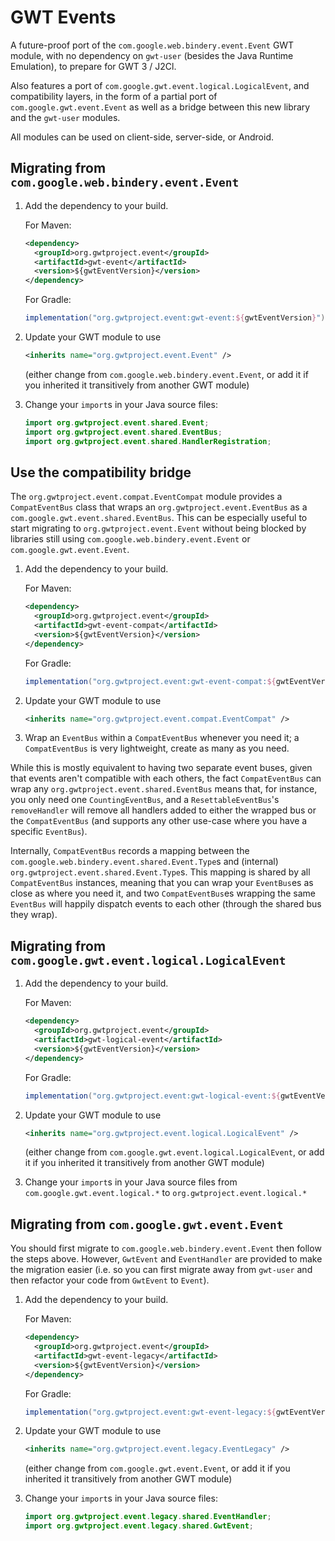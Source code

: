 GWT Events
==========

A future-proof port of the `com.google.web.bindery.event.Event` GWT module,
with no dependency on `gwt-user` (besides the Java Runtime Emulation),
to prepare for GWT 3 / J2Cl.

Also features a port of `com.google.gwt.event.logical.LogicalEvent`,
and compatibility layers, in the form of a partial port of `com.google.gwt.event.Event`
as well as a bridge between this new library and the `gwt-user` modules.

All modules can be used on client-side, server-side, or Android.

Migrating from `com.google.web.bindery.event.Event`
-------------------------------------------------------

1. Add the dependency to your build.

   For Maven:

   ```xml
   <dependency>
     <groupId>org.gwtproject.event</groupId>
     <artifactId>gwt-event</artifactId>
     <version>${gwtEventVersion}</version>
   </dependency>
   ```

   For Gradle:

   ```gradle
   implementation("org.gwtproject.event:gwt-event:${gwtEventVersion}")
   ```

2. Update your GWT module to use

   ```xml
   <inherits name="org.gwtproject.event.Event" />
   ```

   (either change from `com.google.web.bindery.event.Event`,
   or add it if you inherited it transitively from another GWT module)

3. Change your `import`s in your Java source files:

   ```java
   import org.gwtproject.event.shared.Event;
   import org.gwtproject.event.shared.EventBus;
   import org.gwtproject.event.shared.HandlerRegistration;
   ```

Use the compatibility bridge
----------------------------

The `org.gwtproject.event.compat.EventCompat` module provides a `CompatEventBus` class
that wraps an `org.gwtproject.event.EventBus` as a `com.google.gwt.event.shared.EventBus`.
This can be especially useful to start migrating to `org.gwtproject.event.Event`
without being blocked by libraries still using `com.google.web.bindery.event.Event`
or `com.google.gwt.event.Event`.

1. Add the dependency to your build.

   For Maven:

   ```xml
   <dependency>
     <groupId>org.gwtproject.event</groupId>
     <artifactId>gwt-event-compat</artifactId>
     <version>${gwtEventVersion}</version>
   </dependency>
   ```

   For Gradle:

   ```gradle
   implementation("org.gwtproject.event:gwt-event-compat:${gwtEventVersion}")
   ```

2. Update your GWT module to use

   ```xml
   <inherits name="org.gwtproject.event.compat.EventCompat" />
   ```

3. Wrap an `EventBus` within a `CompatEventBus` whenever you need it;
   a `CompatEventBus` is very lightweight, create as many as you need.

While this is mostly equivalent to having two separate event buses,
given that events aren't compatible with each others,
the fact `CompatEventBus` can wrap any `org.gwtproject.event.shared.EventBus`
means that, for instance, you only need one `CountingEventBus`,
and a `ResettableEventBus`'s `removeHandler` will remove all handlers
added to either the wrapped bus or the `CompatEventBus`
(and supports any other use-case where you have a specific `EventBus`).

Internally, `CompatEventBus` records a mapping between the
`com.google.web.bindery.event.shared.Event.Type`s and (internal)
`org.gwtproject.event.shared.Event.Type`s.
This mapping is shared by all `CompatEventBus` instances,
meaning that you can wrap your `EventBus`es as close as where you need it,
and two `CompatEventBus`es wrapping the same `EventBus` will
happily dispatch events to each other (through the shared bus they wrap).

Migrating from `com.google.gwt.event.logical.LogicalEvent`
----------------------------------------------------------

1. Add the dependency to your build.

   For Maven:

   ```xml
   <dependency>
     <groupId>org.gwtproject.event</groupId>
     <artifactId>gwt-logical-event</artifactId>
     <version>${gwtEventVersion}</version>
   </dependency>
   ```

   For Gradle:

   ```gradle
   implementation("org.gwtproject.event:gwt-logical-event:${gwtEventVersion}")
   ```

2. Update your GWT module to use

   ```xml
   <inherits name="org.gwtproject.event.logical.LogicalEvent" />
   ```

   (either change from `com.google.gwt.event.logical.LogicalEvent`,
   or add it if you inherited it transitively from another GWT module)

3. Change your `import`s in your Java source files
   from `com.google.gwt.event.logical.*` to `org.gwtproject.event.logical.*`

Migrating from `com.google.gwt.event.Event`
-------------------------------------------

You should first migrate to `com.google.web.bindery.event.Event`
then follow the steps above.
However, `GwtEvent` and `EventHandler` are provided to make the migration easier
(i.e. so you can first migrate away from `gwt-user`
and then refactor your code from `GwtEvent` to `Event`).

1. Add the dependency to your build.

   For Maven:

   ```xml
   <dependency>
     <groupId>org.gwtproject.event</groupId>
     <artifactId>gwt-event-legacy</artifactId>
     <version>${gwtEventVersion}</version>
   </dependency>
   ```

   For Gradle:

   ```gradle
   implementation("org.gwtproject.event:gwt-event-legacy:${gwtEventVersion}")
   ```

2. Update your GWT module to use

   ```xml
   <inherits name="org.gwtproject.event.legacy.EventLegacy" />
   ```

   (either change from `com.google.gwt.event.Event`,
   or add it if you inherited it transitively from another GWT module)

3. Change your `import`s in your Java source files:

   ```java
   import org.gwtproject.event.legacy.shared.EventHandler;
   import org.gwtproject.event.legacy.shared.GwtEvent;
   ```

